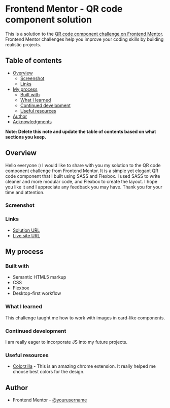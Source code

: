 # Frontend Mentor - QR code component solution

This is a solution to the [QR code component challenge on Frontend Mentor](https://www.frontendmentor.io/challenges/qr-code-component-iux_sIO_H). Frontend Mentor challenges help you improve your coding skills by building realistic projects. 

## Table of contents

- [Overview](#overview)
  - [Screenshot](#screenshot)
  - [Links](#links)
- [My process](#my-process)
  - [Built with](#built-with)
  - [What I learned](#what-i-learned)
  - [Continued development](#continued-development)
  - [Useful resources](#useful-resources)
- [Author](#author)
- [Acknowledgments](#acknowledgments)

**Note: Delete this note and update the table of contents based on what sections you keep.**

## Overview

Hello everyone :)  I would like to share with you my solution to the QR code component challenge from Frontend Mentor. It is a simple yet elegant QR code component that I built using SASS and Flexbox. I used SASS to write cleaner and more modular code, and Flexbox to create the layout. I hope you like it and I appreciate any feedback you may have. Thank you for your time and attention.

### Screenshot




### Links

- [Solution URL](https://github.com/HosseinHeydarpour/qr-code-component)
- [Live site URL](https://hosseinheydarpour.github.io/qr-code-component/)

## My process

### Built with

- Semantic HTML5 markup
- CSS 
- Flexbox
- Desktop-first workflow




### What I learned

This challenge taught me how to work with images in card-like components.




### Continued development

I am really eager to incorporate JS into my future projects.

### Useful resources

- [Colorzilla](https://chromewebstore.google.com/detail/colorzilla/bhlhnicpbhignbdhedgjhgdocnmhomnp) - This is an amazing chrome extension. It really helped me choose best colors for the design.




## Author


- Frontend Mentor - [@yourusername](https://www.frontendmentor.io/profile/HosseinHeydarpour)


